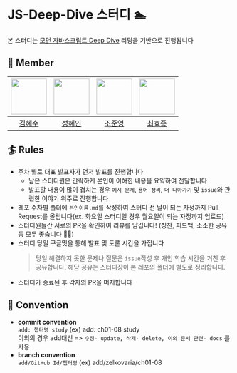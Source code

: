 # JS-Deep-Dive 스터디 🏊

본 스터디는 [모던 자바스크립트 Deep Dive](https://www.yes24.com/Product/Goods/92742567) 리딩을 기반으로 진행됩니다

## 🌊 Member

<div align=center>

| <img src="https://github.com/aaahyesu.png" width="80"> | <img src="https://github.com/zelkovaria.png" width="80"> | <img src="https://github.com/JunYoung02.png" width="80"> | <img src="https://github.com/bluedog129.png" width="80"> |
| :----------------------------------------------------: | :------------------------------------------------------: | :------------------------------------------------------: | :------------------------------------------------------: |
|         [김혜수](https://github.com/aaahyesu)          |         [정혜인](https://github.com/zelkovaria)          |         [조준영](https://github.com/JunYoung02)          |         [최효종](https://github.com/bluedog129)          |

</div>

## 🏄 Rules

- 주차 별로 대표 발표자가 먼저 발표를 진행합니다
  - 남은 스터디원은 간략하게 본인이 이해한 내용을 요약하여 전달합니다
  - 발표할 내용이 많이 겹치는 경우 `예시 문제`, `용어 정리`, `더 나아가기` 및 `issue`와 관련한 이야기 위주로 진행합니다
- 레포 주차별 폴더에 `본인이름.md`를 작성하여 스터디 전 날이 되는 자정까지 Pull Request를 올립니다(ex. 화요일 스터디일 경우 월요일이 되는 자정까지 업로드)
- 스터디원들간 서로의 PR을 확인하여 리뷰를 남깁니다! (칭찬, 피드백, 소소한 공유 등 모두 좋습니다 💪🏻)
- 스터디 당일 구글밋을 통해 발표 및 토론 시간을 가집니다
  > 당일 해결하지 못한 문제나 질문은 `issue`작성 후 개인 학습 시간을 거친 후 공유합니다. 해당 공유는 스터디장이 본 레포의 폴더에 별도로 정리합니다.
- 스터디가 종료된 후 각자의 PR을 머지합니다

## 🤝 Convention

- **commit convention** </br>
  `add: 챕터명 study` (ex) add: ch01-08 study <br/>
  이외의 경우 add대신 => `수정- update, 삭제- delete, 이외 문서 관련- docs` 를 사용
- **branch convention** </br>
  `add/GitHub Id/챕터명` (ex) add/zelkovaria/ch01-08
